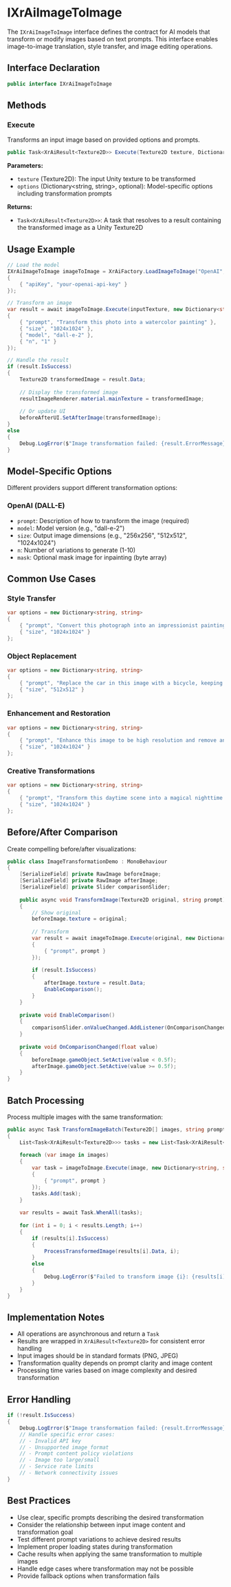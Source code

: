 # IXrAiImageToImage

The `IXrAiImageToImage` interface defines the contract for AI models that transform or modify images based on text prompts. This interface enables image-to-image translation, style transfer, and image editing operations.

## Interface Declaration

```csharp
public interface IXrAiImageToImage
```

## Methods

### Execute

Transforms an input image based on provided options and prompts.

```csharp
public Task<XrAiResult<Texture2D>> Execute(Texture2D texture, Dictionary<string, string> options = null)
```

**Parameters:**
- `texture` (Texture2D): The input Unity texture to be transformed
- `options` (Dictionary<string, string>, optional): Model-specific options including transformation prompts

**Returns:**
- `Task<XrAiResult<Texture2D>>`: A task that resolves to a result containing the transformed image as a Unity Texture2D

## Usage Example

```csharp
// Load the model
IXrAiImageToImage imageToImage = XrAiFactory.LoadImageToImage("OpenAI", new Dictionary<string, string>
{
    { "apiKey", "your-openai-api-key" }
});

// Transform an image
var result = await imageToImage.Execute(inputTexture, new Dictionary<string, string>
{
    { "prompt", "Transform this photo into a watercolor painting" },
    { "size", "1024x1024" },
    { "model", "dall-e-2" },
    { "n", "1" }
});

// Handle the result
if (result.IsSuccess)
{
    Texture2D transformedImage = result.Data;
    
    // Display the transformed image
    resultImageRenderer.material.mainTexture = transformedImage;
    
    // Or update UI
    beforeAfterUI.SetAfterImage(transformedImage);
}
else
{
    Debug.LogError($"Image transformation failed: {result.ErrorMessage}");
}
```

## Model-Specific Options

Different providers support different transformation options:

### OpenAI (DALL-E)
- `prompt`: Description of how to transform the image (required)
- `model`: Model version (e.g., "dall-e-2")
- `size`: Output image dimensions (e.g., "256x256", "512x512", "1024x1024")
- `n`: Number of variations to generate (1-10)
- `mask`: Optional mask image for inpainting (byte array)

## Common Use Cases

### Style Transfer
```csharp
var options = new Dictionary<string, string>
{
    { "prompt", "Convert this photograph into an impressionist painting in the style of Monet" },
    { "size", "1024x1024" }
};
```

### Object Replacement
```csharp
var options = new Dictionary<string, string>
{
    { "prompt", "Replace the car in this image with a bicycle, keeping everything else the same" },
    { "size", "512x512" }
};
```

### Enhancement and Restoration
```csharp
var options = new Dictionary<string, string>
{
    { "prompt", "Enhance this image to be high resolution and remove any noise or artifacts" },
    { "size", "1024x1024" }
};
```

### Creative Transformations
```csharp
var options = new Dictionary<string, string>
{
    { "prompt", "Transform this daytime scene into a magical nighttime scene with stars and moonlight" },
    { "size", "1024x1024" }
};
```

## Before/After Comparison

Create compelling before/after visualizations:

```csharp
public class ImageTransformationDemo : MonoBehaviour
{
    [SerializeField] private RawImage beforeImage;
    [SerializeField] private RawImage afterImage;
    [SerializeField] private Slider comparisonSlider;
    
    public async void TransformImage(Texture2D original, string prompt)
    {
        // Show original
        beforeImage.texture = original;
        
        // Transform
        var result = await imageToImage.Execute(original, new Dictionary<string, string>
        {
            { "prompt", prompt }
        });
        
        if (result.IsSuccess)
        {
            afterImage.texture = result.Data;
            EnableComparison();
        }
    }
    
    private void EnableComparison()
    {
        comparisonSlider.onValueChanged.AddListener(OnComparisonChanged);
    }
    
    private void OnComparisonChanged(float value)
    {
        beforeImage.gameObject.SetActive(value < 0.5f);
        afterImage.gameObject.SetActive(value >= 0.5f);
    }
}
```

## Batch Processing

Process multiple images with the same transformation:

```csharp
public async Task TransformImageBatch(Texture2D[] images, string prompt)
{
    List<Task<XrAiResult<Texture2D>>> tasks = new List<Task<XrAiResult<Texture2D>>>();
    
    foreach (var image in images)
    {
        var task = imageToImage.Execute(image, new Dictionary<string, string>
        {
            { "prompt", prompt }
        });
        tasks.Add(task);
    }
    
    var results = await Task.WhenAll(tasks);
    
    for (int i = 0; i < results.Length; i++)
    {
        if (results[i].IsSuccess)
        {
            ProcessTransformedImage(results[i].Data, i);
        }
        else
        {
            Debug.LogError($"Failed to transform image {i}: {results[i].ErrorMessage}");
        }
    }
}
```

## Implementation Notes

- All operations are asynchronous and return a `Task`
- Results are wrapped in `XrAiResult<Texture2D>` for consistent error handling
- Input images should be in standard formats (PNG, JPEG)
- Transformation quality depends on prompt clarity and image content
- Processing time varies based on image complexity and desired transformation

## Error Handling

```csharp
if (!result.IsSuccess)
{
    Debug.LogError($"Image transformation failed: {result.ErrorMessage}");
    // Handle specific error cases:
    // - Invalid API key
    // - Unsupported image format
    // - Prompt content policy violations
    // - Image too large/small
    // - Service rate limits
    // - Network connectivity issues
}
```

## Best Practices

- Use clear, specific prompts describing the desired transformation
- Consider the relationship between input image content and transformation goal
- Test different prompt variations to achieve desired results
- Implement proper loading states during transformation
- Cache results when applying the same transformation to multiple images
- Handle edge cases where transformation may not be possible
- Provide fallback options when transformation fails
